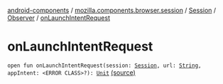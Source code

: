 [android-components](../../../index.md) / [mozilla.components.browser.session](../../index.md) / [Session](../index.md) / [Observer](index.md) / [onLaunchIntentRequest](./on-launch-intent-request.md)

# onLaunchIntentRequest

`open fun onLaunchIntentRequest(session: `[`Session`](../index.md)`, url: `[`String`](https://kotlinlang.org/api/latest/jvm/stdlib/kotlin/-string/index.html)`, appIntent: <ERROR CLASS>?): `[`Unit`](https://kotlinlang.org/api/latest/jvm/stdlib/kotlin/-unit/index.html) [(source)](https://github.com/mozilla-mobile/android-components/blob/master/components/browser/session/src/main/java/mozilla/components/browser/session/Session.kt#L110)